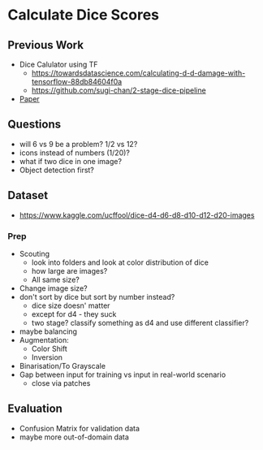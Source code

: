 # Calculate Dice Scores

## Previous Work

- Dice Calulator using TF
	- https://towardsdatascience.com/calculating-d-d-damage-with-tensorflow-88db84604f0a
	- https://github.com/sugi-chan/2-stage-dice-pipeline
- [Paper](https://digitalcommons.wku.edu/cgi/viewcontent.cgi?article=1004&context=seas_faculty_pubs)

## Questions

- will 6 vs 9 be a problem? 1/2 vs 12?
- icons instead of numbers (1/20)?
- what if two dice in one image?
- Object detection first?

## Dataset

- https://www.kaggle.com/ucffool/dice-d4-d6-d8-d10-d12-d20-images

### Prep

- Scouting
	- look into folders and look at color distribution of dice
	- how large are images?
	- All same size?
- Change image size?
- don't sort by dice but sort by number instead?
	- dice size doesn' matter
	- except for d4 - they suck
	- two stage? classify something as d4 and use different classifier?
- maybe balancing
- Augmentation:
	- Color Shift
	- Inversion
- Binarisation/To Grayscale
- Gap between input for training vs input in real-world scenario
	- close via patches

## Evaluation

- Confusion Matrix for validation data
- maybe more out-of-domain data
